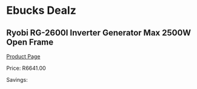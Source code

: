 
# Ebucks Dealz
## Ryobi RG-2600I Inverter Generator Max 2500W Open Frame
[Product Page](https://www.ebucks.com/web/shop/productSelected.do?prodId=1200206454&catId=870841698)

Price: R6641.00

Savings: 


	